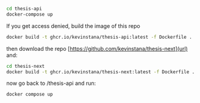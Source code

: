 

```bash
cd thesis-api
docker-compose up
```

If you get access denied, build the image of this repo

```bash
docker build -t ghcr.io/kevinstana/thesis-api:latest -f Dockerfile .
```

then download the repo [https://github.com/kevinstana/thesis-next](url) and:

```bash
cd thesis-next
docker build -t ghcr.io/kevinstana/thesis-next:latest -f Dockerfile .
```

now go back to /thesis-api and run:
```bash
docker compose up
```

